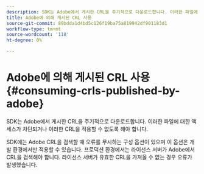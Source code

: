 ```yaml
---
description: SDK는 Adobe에서 게시한 CRL을 주기적으로 다운로드합니다. 이러한 파일에 대한 액세스가 차단되거나 이러한 CRL을 적용할 수 없도록 해야 합니다.
title: Adobe에 의해 게시된 CRL 사용
source-git-commit: 89bdda1d4bd5c126f19ba75a819942df901183d1
workflow-type: tm+mt
source-wordcount: '118'
ht-degree: 0%

---
```



# Adobe에 의해 게시된 CRL 사용{#consuming-crls-published-by-adobe}

SDK는 Adobe에서 게시한 CRL을 주기적으로 다운로드합니다. 이러한 파일에 대한 액세스가 차단되거나 이러한 CRL을 적용할 수 없도록 해야 합니다.

SDK에는 Adobe CRL을 검색할 때 오류를 무시하는 구성 옵션이 있으며 이 옵션은 개발 환경에서만 적용할 수 있습니다. 프로덕션 환경에서는 라이선스 서버가 Adobe에서 CRL을 검색해야 합니다. 라이선스 서버가 유효한 CRL을 가져올 수 없는 경우 오류가 발생했습니다.
